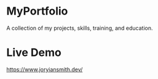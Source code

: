 # MyPortfolio
 A collection of my projects, skills, training, and education.
 
# Live Demo
https://www.joryiansmith.dev/
